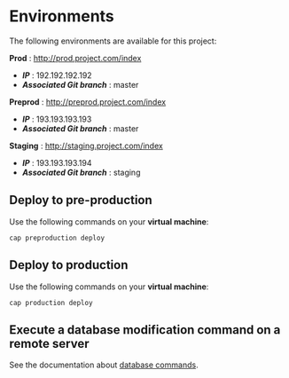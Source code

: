 Environments
============

The following environments are available for this project:

**Prod** : http://prod.project.com/index
  - ***IP*** : 192.192.192.192
  - ***Associated Git branch*** : master

**Preprod** : http://preprod.project.com/index
  - ***IP*** : 193.193.193.193
  - ***Associated Git branch*** : master

**Staging** : http://staging.project.com/index
  - ***IP*** : 193.193.193.194
  - ***Associated Git branch*** : staging

Deploy to pre-production
------------------------

Use the following commands on your **virtual machine**:
```
cap preproduction deploy
```

Deploy to production
--------------------

Use the following commands on your **virtual machine**:
```
cap production deploy
```

Execute a database modification command on a remote server
----------------------------------------------------------

See the documentation about [database commands](data.md).

